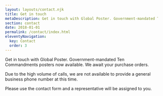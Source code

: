 ```yaml
---
layout: layouts/contact.njk
title: Get in touch
metaDescription: Get in touch with Global Poster. Government-mandated Ten Commandments posters now available.
section: contact
date: 2018-01-01
permalink: /contact/index.html
eleventyNavigation:
  key: Contact
  order: 3
---
```


Get in touch with Global Poster. Government-mandated Ten Commandments posters now available.
We await your purchase orders.

Due to the high volume of calls, we are not available to provide a general business phone number at this time.

Please use the contact form and a representative will be assigned to you.